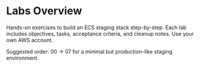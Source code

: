 # Labs Overview

Hands-on exercises to build an ECS staging stack step-by-step. Each lab includes objectives, tasks, acceptance criteria, and cleanup notes. Use your own AWS account.

Suggested order: 00 → 07 for a minimal but production-like staging environment.
